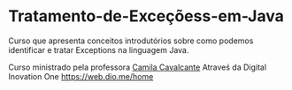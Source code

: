 # Tratamento-de-Exceçõess-em-Java
Curso que apresenta conceitos introdutórios sobre como podemos identificar e tratar Exceptions na linguagem Java.

Curso ministrado pela professora [Camila Cavalcante](https://github.com/cami-la)
Atraveś da Digital Inovation One <https://web.dio.me/home>
